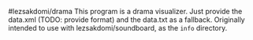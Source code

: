 #lezsakdomi/drama
This program is a drama visualizer. Just provide the data.xml (TODO: provide format) and the data.txt as a fallback.
Originally intended to use with lezsakdomi/soundboard, as the `info` directory.

